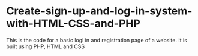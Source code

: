 # Create-sign-up-and-log-in-system-with-HTML-CSS-and-PHP
This is the code for a basic logi in and registration page of a website.
It is built using PHP, HTML and CSS
